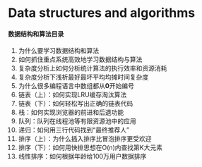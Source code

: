 # Data structures and algorithms
#### 数据结构和算法目录

1.  为什么要学习数据结构和算法
2.  如何抓住重点系统高效地学习数据结构与算法
3.  复杂度分析上如何分析统计算法的执行效率和资源消耗
4.  复杂度分析下浅析最好最坏平均均摊时间复杂度
5.  为什么很多编程语言中数组都从**0**开始编号
6. 链表（上）：如何实现LRU缓存淘汰算法
7. 链表（下）：如何轻松写出正确的链表代码
8. 栈：如何实现浏览器的前进和后退功能
9. 队列：队列在线程池等有限资源池中的应用
10. 递归：如何用三行代码找到“最终推荐人”
11. 排序（上）：为什么插入排序比冒泡排序更受欢迎
12.  排序（下）：如何用快排思想在O(n)内查找第K大元素
13.  线性排序：如何根据年龄给100万用户数据排序